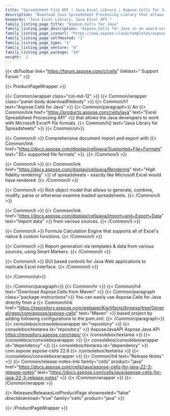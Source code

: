 ```yaml
---
title: "Spreadsheet File API | Java Excel Library | Aspose.Cells for Java"
description: "Download Java Spreadsheet Processing Library that allows the developers to embed the functionality to read, write, manipulate, convert & print spreadsheets in their own applications, without needing Microsoft Excel application. "
keywords: "Java Excel Library, Java Excel API "
family_listing_page_title: "Aspose.Cells for Java"
family_listing_page_description: "Aspose.Cells for Java is an award-winning Excel Spreadsheet Processing API that allows the Java developers to embed the ability to read, write and manipulate Excel spreadsheets in their own Java applications without needing to rely on Microsoft Excel."
family_listing_page_iconurl: "https://www.aspose.cloud/templates/aspose/App_Themes/V3/images/cells/272x272/aspose_cells-for-java.png"
family_listing_page_selfHosted: "1"
family_listing_page_type: "1"
family_listing_page_venture: "4"
family_listing_page_package: "34"
weight:  2
---
```


{{< dbToolbar link="https://forum.aspose.com/c/cells" linktext=" Support Forum " >}}


{{< ProductPageWrapper >}}

<!-- ProductPageContent-->
{{< Common/wrapper class="col-md-12" >}}
{{< Common/wrapper class="panel-body downloadfilebody" >}}
{{< Common/h1 text="Aspose.Cells for Java" >}}
{{< Common/paragraph>}}
An&nbsp;{{< Common/link href="https://products.aspose.com/cells/java" text="Excel Spreadsheet Processing API"  >}} that allows the Java developers to work with Microsoft Excel® file formats.
{{< Common/h2 text="Java Library for Spreadsheets"  >}}
 {{< Common/ul>}}
 
   {{< Common/li >}} Comprehensive document import and export with {{< Common/link href="https://docs.aspose.com/display/cellsjava/Supported+File+Formats" text="30+ supported file formats"  >}}. {{< /Common/li >}}

   {{< Common/li >}} {{< Common/link href="https://docs.aspose.com/display/cellsjava/Rendering" text="High fidelity rendering"  >}} of spreadsheets - exactly like Microsoft Excel would have rendered. {{< /Common/li >}}

   {{< Common/li >}} Rich object model that allows to generate, combine, modify, parse or otherwise examine loaded spreadsheets. {{< /Common/li >}}

   {{< Common/li >}} {{< Common/link href="https://docs.aspose.com/display/cellsjava/Import+and+Export+Data" text="Import data"  >}} from various sources. {{< /Common/li >}}

   {{< Common/li >}} Formula Calculation Engine that supports all of Excel's native & custom functions. {{< /Common/li >}}

   {{< Common/li >}} Report generation via templates & data from various sources, using Smart Markers. {{< /Common/li >}}

   {{< Common/li >}} GUI based controls for Java Web applications to replicate Excel interface. {{< /Common/li >}}

 {{< /Common/ul>}}

{{< /Common/paragraph>}}
{{< Common/hr >}}
{{< Common/h4 text="Download Aspose.Cells from Maven"  >}}
{{< Common/paragraph class="package-instructions">}}
You can easily use Aspose.Cells for Java directly from a {{< Common/link href="https://repository.aspose.com/webapp/#/artifacts/browse/tree/General/repo/com/aspose/aspose-cells" text="Maven"  >}} based project by adding following configurations to the pom.xml.
 {{< /Common/paragraph>}}
{{< consolebox/consoleboxwrapper id="repository" >}}
       {{< consolebox/textarea id="repository" >}} <repository>
    <id>AsposeJavaAPI</id>
    <name>Aspose Java API</name>
    <url>https://repository.aspose.com/repo/</url>
</repository> {{< /consolebox/textarea >}}
{{< /consolebox/consoleboxwrapper >}}
{{< consolebox/consoleboxwrapper id="dependency" >}}
       {{< consolebox/textarea id="dependency" >}} <dependency>
    <groupId>com.aspose</groupId>
    <artifactId>aspose-cells</artifactId>
    <version>22.6</version>
</dependency> {{< /consolebox/textarea >}}
{{< /consolebox/consoleboxwrapper >}}
{{< Common/h4 text="Release Notes"  >}}
{{< Common/release-notes-link family="cells" product="java" href="https://docs.aspose.com/cells/java/aspose-cells-for-java-22-3-release-notes" text="https://docs.aspose.com/cells/java/aspose-cells-for-java-22-3-release-notes"  >}}
{{< /Common/wrapper >}}
{{< /Common/wrapper >}}

<!-- /ProductPageContent-->



<!-- ReleasesListProductPage-->
   {{< Releases/ReleasesListProductPage shownested="false"  directdownload="true" family="cells" product="java" >}}
<!-- /ReleasesListProductPage-->

{{< /ProductPageWrapper >}}

